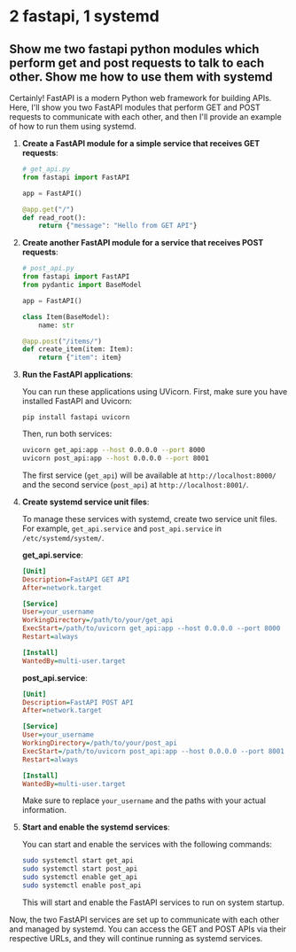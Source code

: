 # 2 fastapi, 1 systemd

## Show me two fastapi python modules which perform get and post requests to talk to each other. Show me how to use them with systemd

Certainly! FastAPI is a modern Python web framework for building APIs. Here, I'll show you two FastAPI modules that perform GET and POST requests to communicate with each other, and then I'll provide an example of how to run them using systemd. 

1. **Create a FastAPI module for a simple service that receives GET requests**:

   ```python
   # get_api.py
   from fastapi import FastAPI

   app = FastAPI()

   @app.get("/")
   def read_root():
       return {"message": "Hello from GET API"}
   ```

2. **Create another FastAPI module for a service that receives POST requests**:

   ```python
   # post_api.py
   from fastapi import FastAPI
   from pydantic import BaseModel

   app = FastAPI()

   class Item(BaseModel):
       name: str

   @app.post("/items/")
   def create_item(item: Item):
       return {"item": item}
   ```

3. **Run the FastAPI applications**:

   You can run these applications using UVicorn. First, make sure you have installed FastAPI and Uvicorn:

   ```
   pip install fastapi uvicorn
   ```

   Then, run both services:

   ```bash
   uvicorn get_api:app --host 0.0.0.0 --port 8000
   uvicorn post_api:app --host 0.0.0.0 --port 8001
   ```

   The first service (`get_api`) will be available at `http://localhost:8000/` and the second service (`post_api`) at `http://localhost:8001/`.

4. **Create systemd service unit files**:

   To manage these services with systemd, create two service unit files. For example, `get_api.service` and `post_api.service` in `/etc/systemd/system/`.

   **get_api.service**:

   ```ini
   [Unit]
   Description=FastAPI GET API
   After=network.target

   [Service]
   User=your_username
   WorkingDirectory=/path/to/your/get_api
   ExecStart=/path/to/uvicorn get_api:app --host 0.0.0.0 --port 8000
   Restart=always

   [Install]
   WantedBy=multi-user.target
   ```

   **post_api.service**:

   ```ini
   [Unit]
   Description=FastAPI POST API
   After=network.target

   [Service]
   User=your_username
   WorkingDirectory=/path/to/your/post_api
   ExecStart=/path/to/uvicorn post_api:app --host 0.0.0.0 --port 8001
   Restart=always

   [Install]
   WantedBy=multi-user.target
   ```

   Make sure to replace `your_username` and the paths with your actual information.

5. **Start and enable the systemd services**:

   You can start and enable the services with the following commands:

   ```bash
   sudo systemctl start get_api
   sudo systemctl start post_api
   sudo systemctl enable get_api
   sudo systemctl enable post_api
   ```

   This will start and enable the FastAPI services to run on system startup.

Now, the two FastAPI services are set up to communicate with each other and managed by systemd. You can access the GET and POST APIs via their respective URLs, and they will continue running as systemd services.